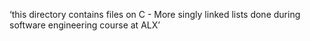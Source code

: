 ‘this directory contains files on C - More singly linked lists done during software engineering course at ALX’
